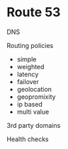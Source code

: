 # Route 53
DNS 

Routing policies
- simple
- weighted
- latency
- failover
- geolocation
- geopromixity
- ip based
- multi value

3rd party domains 

Health checks

